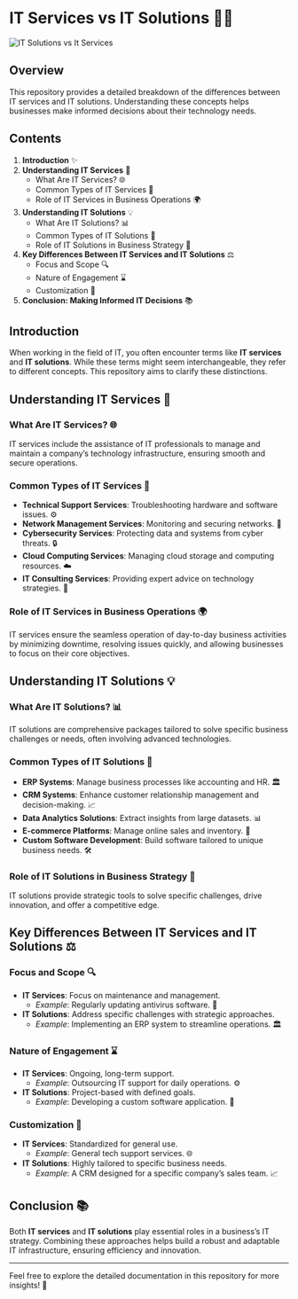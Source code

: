 # IT Services vs IT Solutions 🔧💡

![IT Solutions vs It Services](https://github.com/user-attachments/assets/36f5cc15-4880-4999-97b6-17b751381ee4)

## Overview
This repository provides a detailed breakdown of the differences between IT services and IT solutions. Understanding these concepts helps businesses make informed decisions about their technology needs.

## Contents
1. **Introduction** ✨  
2. **Understanding IT Services** 🚀  
   - What Are IT Services? 🌐  
   - Common Types of IT Services 🏦  
   - Role of IT Services in Business Operations 🌍  
3. **Understanding IT Solutions** 💡  
   - What Are IT Solutions? 📊  
   - Common Types of IT Solutions 🔄  
   - Role of IT Solutions in Business Strategy 🔗  
4. **Key Differences Between IT Services and IT Solutions** ⚖️  
   - Focus and Scope 🔍  
   - Nature of Engagement ⌛  
   - Customization 🎨  
5. **Conclusion: Making Informed IT Decisions** 📚  

## Introduction
When working in the field of IT, you often encounter terms like **IT services** and **IT solutions**. While these terms might seem interchangeable, they refer to different concepts. This repository aims to clarify these distinctions.

## Understanding IT Services 🚀

### What Are IT Services? 🌐
IT services include the assistance of IT professionals to manage and maintain a company’s technology infrastructure, ensuring smooth and secure operations.

### Common Types of IT Services 🏦
- **Technical Support Services**: Troubleshooting hardware and software issues. ⚙️
- **Network Management Services**: Monitoring and securing networks. 🔧
- **Cybersecurity Services**: Protecting data and systems from cyber threats. 🔒
- **Cloud Computing Services**: Managing cloud storage and computing resources. ☁️
- **IT Consulting Services**: Providing expert advice on technology strategies. 🔎

### Role of IT Services in Business Operations 🌍
IT services ensure the seamless operation of day-to-day business activities by minimizing downtime, resolving issues quickly, and allowing businesses to focus on their core objectives.

## Understanding IT Solutions 💡

### What Are IT Solutions? 📊
IT solutions are comprehensive packages tailored to solve specific business challenges or needs, often involving advanced technologies.

### Common Types of IT Solutions 🔄
- **ERP Systems**: Manage business processes like accounting and HR. 🏛️
- **CRM Systems**: Enhance customer relationship management and decision-making. 📈
- **Data Analytics Solutions**: Extract insights from large datasets. 📊
- **E-commerce Platforms**: Manage online sales and inventory. 🛒
- **Custom Software Development**: Build software tailored to unique business needs. 🛠️

### Role of IT Solutions in Business Strategy 🔗
IT solutions provide strategic tools to solve specific challenges, drive innovation, and offer a competitive edge.

## Key Differences Between IT Services and IT Solutions ⚖️

### Focus and Scope 🔍
- **IT Services**: Focus on maintenance and management.
  - *Example*: Regularly updating antivirus software. 🔧
- **IT Solutions**: Address specific challenges with strategic approaches.
  - *Example*: Implementing an ERP system to streamline operations. 🏛️

### Nature of Engagement ⌛
- **IT Services**: Ongoing, long-term support.
  - *Example*: Outsourcing IT support for daily operations. ⚙️
- **IT Solutions**: Project-based with defined goals.
  - *Example*: Developing a custom software application. 🔧

### Customization 🎨
- **IT Services**: Standardized for general use.
  - *Example*: General tech support services. 🌐
- **IT Solutions**: Highly tailored to specific business needs.
  - *Example*: A CRM designed for a specific company’s sales team. 📈

## Conclusion 📚
Both **IT services** and **IT solutions** play essential roles in a business’s IT strategy. Combining these approaches helps build a robust and adaptable IT infrastructure, ensuring efficiency and innovation. 

---

Feel free to explore the detailed documentation in this repository for more insights! 🚀
